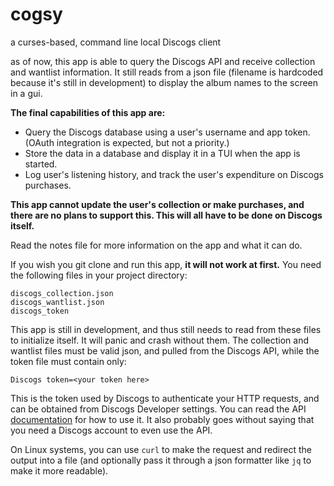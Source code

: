 # cogsy
a curses-based, command line local Discogs client

as of now, this app is able to query the Discogs API and receive collection and wantlist information.
It still reads from a json file (filename is hardcoded because it's still in development) to display the album names to the screen in a gui.

**The final capabilities of this app are:**
- Query the Discogs database using a user's username and app token. (OAuth integration is expected, but not a priority.)
- Store the data in a database and display it in a TUI when the app is started.
- Log user's listening history, and track the user's expenditure on Discogs purchases.

**This app cannot update the user's collection or make purchases, and there are no plans to support this. This will all have to be done on Discogs itself.**

Read the notes file for more information on the app and what it can do.

If you wish you git clone and run this app, **it will not work at first.** You need the following files in your project directory:

```
discogs_collection.json
discogs_wantlist.json
discogs_token
```

This app is still in development, and thus still needs to read from these files to initialize itself. It will panic and crash without them. The collection and wantlist files must be valid json, and pulled from the Discogs API, while the token file must contain only:

`Discogs token=<your token here>`

This is the token used by Discogs to authenticate your HTTP requests, and can be obtained from Discogs Developer settings.
You can read the API [documentation](https://www.discogs.com/developers) for how to use it. It also probably goes without saying that you need a Discogs account to even use the API.

On Linux systems, you can use `curl` to make the request and redirect the output into a file (and optionally pass it through a json formatter like `jq` to make it more readable).
